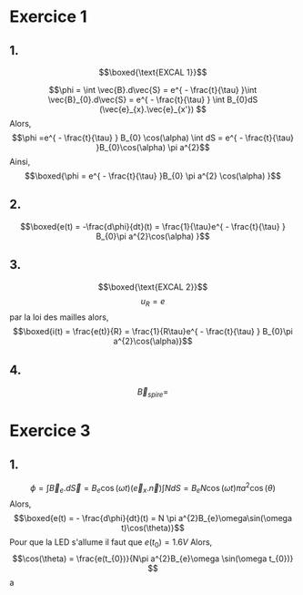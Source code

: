 # Exercice 1
## 1.
$$\boxed{\text{EXCAL 1}}$$

$$\phi = \int \vec{B}.d\vec{S} = e^{ - \frac{t}{\tau} }\int \vec{B}_{0}.d\vec{S} = e^{ - \frac{t}{\tau} } \int B_{0}dS (\vec{e}_{x}.\vec{e}_{x'}) $$
Alors, 
$$\phi =e^{ - \frac{t}{\tau} } B_{0} \cos(\alpha) \int dS = e^{ - \frac{t}{\tau} }B_{0}\cos(\alpha) \pi a^{2}$$
Ainsi, 
$$\boxed{\phi = e^{ - \frac{t}{\tau} }B_{0} \pi a^{2} \cos(\alpha) }$$

## 2.
$$\boxed{e(t) = -\frac{d\phi}{dt}(t) = \frac{1}{\tau}e^{ - \frac{t}{\tau} } B_{0}\pi a^{2}\cos(\alpha) }$$

## 3.
$$\boxed{\text{EXCAL 2}}$$
$$u_{R} = e$$
par la loi des mailles alors, 
$$\boxed{i(t) = \frac{e(t)}{R} = \frac{1}{R\tau}e^{ - \frac{t}{\tau} } B_{0}\pi a^{2}\cos(\alpha)}$$

## 4.
$$\vec{B}_{spire} =  $$

# Exercice 3
## 1.
$$\phi = \int \vec{B}_{e}.d\vec{S} = B_{e}\cos(\omega t)  (\vec{e}_{x}.\vec{n}) \int NdS = B_{e}N\cos(\omega t)\pi a^{2} \cos(\theta)$$
Alors, 
$$\boxed{e(t) = - \frac{d\phi}{dt}(t) = N \pi a^{2}B_{e}\omega\sin(\omega t)\cos(\theta)}$$
Pour que la LED s'allume il faut que $e(t_{0}) = 1.6 V$
Alors, 
$$\cos(\theta) = \frac{e(t_{0})}{N\pi a^{2}B_{e}\omega \sin(\omega t_{0})} $$
a